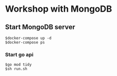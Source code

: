 # Workshop with MongoDB

## Start MongoDB server
```
$docker-compose up -d
$docker-compose ps
```

### Start go api
```
$go mod tidy
$sh run.sh
```